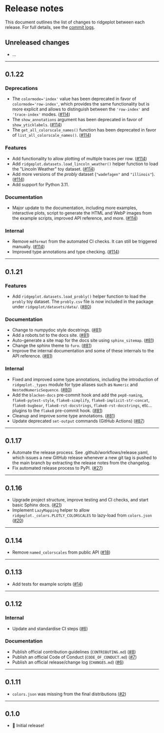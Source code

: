 # Release notes

This document outlines the list of changes to ridgeplot between each release. For full details, see
the [commit logs](https://github.com/tpvasconcelos/ridgeplot/commits/).

Unreleased changes
------------------

- ...

---

0.1.22
------

### Deprecations

- The `colormode='index'` value has been deprecated in favor of `colormode='row-index'`, which
  provides the same functionality but  is more explicit and allows to distinguish between the
  `'row-index'` and `'trace-index'` modes.
  ([#114](https://github.com/tpvasconcelos/ridgeplot/pull/114))
- The `show_annotations` argument has been deprecated in favor of `show_yticklabels`.
  ([#114](https://github.com/tpvasconcelos/ridgeplot/pull/114))
- The `get_all_colorscale_names()` function has been deprecated in favor of
  `list_all_colorscale_names()`.
  ([#114](https://github.com/tpvasconcelos/ridgeplot/pull/114))

### Features

- Add functionality to allow plotting of multiple traces per row.
  ([#114](https://github.com/tpvasconcelos/ridgeplot/pull/114))
- Add `ridgeplot.datasets.load_lincoln_weather()` helper function to load the "Lincoln Weather"
  toy dataset. ([#114](https://github.com/tpvasconcelos/ridgeplot/pull/114))
- Add more versions of the _probly_ dataset (`"wadefagen"` and `"illinois"`).
  ([#114](https://github.com/tpvasconcelos/ridgeplot/pull/114))
- Add support for Python 3.11.

### Documentation

- Major update to the documentation, including more examples, interactive plots, script to
  generate the HTML and WebP images from the example scripts, improved API reference, and more.
  ([#114](https://github.com/tpvasconcelos/ridgeplot/pull/114))

### Internal

- Remove `mdformat` from the automated CI checks. It can still be triggered manually.
  ([#114](https://github.com/tpvasconcelos/ridgeplot/pull/114))
- Improved type annotations and type checking.
  ([#114](https://github.com/tpvasconcelos/ridgeplot/pull/114))

---

0.1.21
------

### Features

- Add `ridgeplot.datasets.load_probly()` helper function to load the `probly` toy dataset. The
  `probly.csv` file is now included in the package under `ridgeplot/datasets/data/`.
  ([#80](https://github.com/tpvasconcelos/ridgeplot/pull/80))

### Documentation

- Change to numpydoc style docstrings.
  ([#81](https://github.com/tpvasconcelos/ridgeplot/pull/81))
- Add a robots.txt to the docs site.
  ([#81](https://github.com/tpvasconcelos/ridgeplot/pull/81))
- Auto-generate a site map for the docs site using `sphinx_sitemap`.
  ([#81](https://github.com/tpvasconcelos/ridgeplot/pull/81))
- Change the sphinx theme to `furo`.
  ([#81](https://github.com/tpvasconcelos/ridgeplot/pull/81))
- Improve the internal documentation and some of these internals to the API reference.
  ([#81](https://github.com/tpvasconcelos/ridgeplot/pull/81))

### Internal

- Fixed and improved some type annotations, including the introduction of `ridgeplot._types`
  module for type aliases such as `Numeric` and `NestedNumericSequence`.
  ([#80](https://github.com/tpvasconcelos/ridgeplot/pull/80))
- Add the `blacken-docs` pre-commit hook and add the `pep8-naming`, `flake8-pytest-style`,
  `flake8-simplify`, `flake8-implicit-str-concat`, `flake8-bugbear`, `flake8-rst-docstrings`,
  `flake8-rst-docstrings`, etc... plugins to the `flake8` pre-commit hook.
  ([#81](https://github.com/tpvasconcelos/ridgeplot/pull/81))
- Cleanup and improve some type annotations.
  ([#81](https://github.com/tpvasconcelos/ridgeplot/pull/81))
- Update deprecated `set-output` commands (GitHub Actions)
  ([#87](https://github.com/tpvasconcelos/ridgeplot/pull/87))

---

0.1.17
------

- Automate the release process. See .github/workflows/release.yaml, which issues a new GitHub
  release whenever a new git tag is pushed to the main branch by extracting the release notes from
  the changelog.
- Fix automated release process to PyPI.
  ([#27](https://github.com/tpvasconcelos/ridgeplot/pull/27))

---

0.1.16
------

- Upgrade project structure, improve testing and CI checks, and start basic Sphinx docs.
  ([#21](https://github.com/tpvasconcelos/ridgeplot/pull/21))
- Implement `LazyMapping` helper to allow `ridgeplot._colors.PLOTLY_COLORSCALES` to lazy-load from
  `colors.json` ([#20](https://github.com/tpvasconcelos/ridgeplot/pull/20))

---

0.1.14
------

- Remove `named_colorscales` from public API
  ([#18](https://github.com/tpvasconcelos/ridgeplot/pull/18))

---

0.1.13
------

- Add tests for example scripts ([#14](https://github.com/tpvasconcelos/ridgeplot/pull/14))

---

0.1.12
------

### Internal

- Update and standardise CI steps ([#6](https://github.com/tpvasconcelos/ridgeplot/pull/6))

### Documentation

- Publish official contribution guidelines (`CONTRIBUTING.md`)
  ([#8](https://github.com/tpvasconcelos/ridgeplot/pull/8))
- Publish an official Code of Conduct (`CODE_OF_CONDUCT.md`)
  ([#7](https://github.com/tpvasconcelos/ridgeplot/pull/7))
- Publish an official release/change log (`CHANGES.md`)
  ([#6](https://github.com/tpvasconcelos/ridgeplot/pull/6))

---

0.1.11
------

- `colors.json` was missing from the final distributions
  ([#2](https://github.com/tpvasconcelos/ridgeplot/pull/2))

---

0.1.0
------

- 🚀 Initial release!

